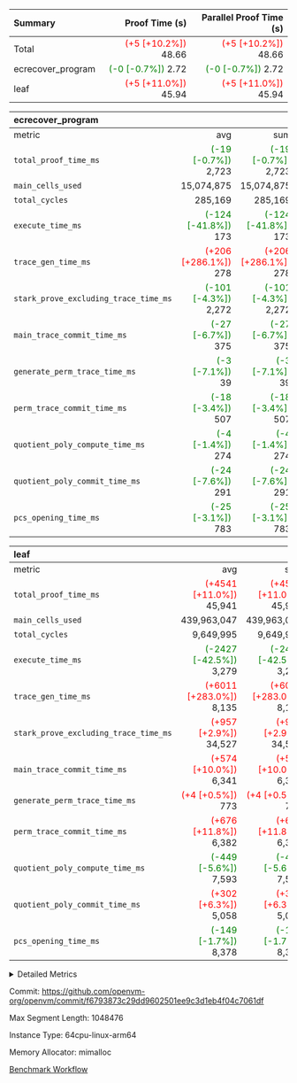 | Summary | Proof Time (s) | Parallel Proof Time (s) |
|:---|---:|---:|
| Total | <span style='color: red'>(+5 [+10.2%])</span> 48.66 | <span style='color: red'>(+5 [+10.2%])</span> 48.66 |
| ecrecover_program | <span style='color: green'>(-0 [-0.7%])</span> 2.72 | <span style='color: green'>(-0 [-0.7%])</span> 2.72 |
| leaf | <span style='color: red'>(+5 [+11.0%])</span> 45.94 | <span style='color: red'>(+5 [+11.0%])</span> 45.94 |


| ecrecover_program |||||
|:---|---:|---:|---:|---:|
|metric|avg|sum|max|min|
| `total_proof_time_ms ` | <span style='color: green'>(-19 [-0.7%])</span> 2,723 | <span style='color: green'>(-19 [-0.7%])</span> 2,723 | <span style='color: green'>(-19 [-0.7%])</span> 2,723 | <span style='color: green'>(-19 [-0.7%])</span> 2,723 |
| `main_cells_used     ` |  15,074,875 |  15,074,875 |  15,074,875 |  15,074,875 |
| `total_cycles        ` |  285,169 |  285,169 |  285,169 |  285,169 |
| `execute_time_ms     ` | <span style='color: green'>(-124 [-41.8%])</span> 173 | <span style='color: green'>(-124 [-41.8%])</span> 173 | <span style='color: green'>(-124 [-41.8%])</span> 173 | <span style='color: green'>(-124 [-41.8%])</span> 173 |
| `trace_gen_time_ms   ` | <span style='color: red'>(+206 [+286.1%])</span> 278 | <span style='color: red'>(+206 [+286.1%])</span> 278 | <span style='color: red'>(+206 [+286.1%])</span> 278 | <span style='color: red'>(+206 [+286.1%])</span> 278 |
| `stark_prove_excluding_trace_time_ms` | <span style='color: green'>(-101 [-4.3%])</span> 2,272 | <span style='color: green'>(-101 [-4.3%])</span> 2,272 | <span style='color: green'>(-101 [-4.3%])</span> 2,272 | <span style='color: green'>(-101 [-4.3%])</span> 2,272 |
| `main_trace_commit_time_ms` | <span style='color: green'>(-27 [-6.7%])</span> 375 | <span style='color: green'>(-27 [-6.7%])</span> 375 | <span style='color: green'>(-27 [-6.7%])</span> 375 | <span style='color: green'>(-27 [-6.7%])</span> 375 |
| `generate_perm_trace_time_ms` | <span style='color: green'>(-3 [-7.1%])</span> 39 | <span style='color: green'>(-3 [-7.1%])</span> 39 | <span style='color: green'>(-3 [-7.1%])</span> 39 | <span style='color: green'>(-3 [-7.1%])</span> 39 |
| `perm_trace_commit_time_ms` | <span style='color: green'>(-18 [-3.4%])</span> 507 | <span style='color: green'>(-18 [-3.4%])</span> 507 | <span style='color: green'>(-18 [-3.4%])</span> 507 | <span style='color: green'>(-18 [-3.4%])</span> 507 |
| `quotient_poly_compute_time_ms` | <span style='color: green'>(-4 [-1.4%])</span> 274 | <span style='color: green'>(-4 [-1.4%])</span> 274 | <span style='color: green'>(-4 [-1.4%])</span> 274 | <span style='color: green'>(-4 [-1.4%])</span> 274 |
| `quotient_poly_commit_time_ms` | <span style='color: green'>(-24 [-7.6%])</span> 291 | <span style='color: green'>(-24 [-7.6%])</span> 291 | <span style='color: green'>(-24 [-7.6%])</span> 291 | <span style='color: green'>(-24 [-7.6%])</span> 291 |
| `pcs_opening_time_ms ` | <span style='color: green'>(-25 [-3.1%])</span> 783 | <span style='color: green'>(-25 [-3.1%])</span> 783 | <span style='color: green'>(-25 [-3.1%])</span> 783 | <span style='color: green'>(-25 [-3.1%])</span> 783 |

| leaf |||||
|:---|---:|---:|---:|---:|
|metric|avg|sum|max|min|
| `total_proof_time_ms ` | <span style='color: red'>(+4541 [+11.0%])</span> 45,941 | <span style='color: red'>(+4541 [+11.0%])</span> 45,941 | <span style='color: red'>(+4541 [+11.0%])</span> 45,941 | <span style='color: red'>(+4541 [+11.0%])</span> 45,941 |
| `main_cells_used     ` |  439,963,047 |  439,963,047 |  439,963,047 |  439,963,047 |
| `total_cycles        ` |  9,649,995 |  9,649,995 |  9,649,995 |  9,649,995 |
| `execute_time_ms     ` | <span style='color: green'>(-2427 [-42.5%])</span> 3,279 | <span style='color: green'>(-2427 [-42.5%])</span> 3,279 | <span style='color: green'>(-2427 [-42.5%])</span> 3,279 | <span style='color: green'>(-2427 [-42.5%])</span> 3,279 |
| `trace_gen_time_ms   ` | <span style='color: red'>(+6011 [+283.0%])</span> 8,135 | <span style='color: red'>(+6011 [+283.0%])</span> 8,135 | <span style='color: red'>(+6011 [+283.0%])</span> 8,135 | <span style='color: red'>(+6011 [+283.0%])</span> 8,135 |
| `stark_prove_excluding_trace_time_ms` | <span style='color: red'>(+957 [+2.9%])</span> 34,527 | <span style='color: red'>(+957 [+2.9%])</span> 34,527 | <span style='color: red'>(+957 [+2.9%])</span> 34,527 | <span style='color: red'>(+957 [+2.9%])</span> 34,527 |
| `main_trace_commit_time_ms` | <span style='color: red'>(+574 [+10.0%])</span> 6,341 | <span style='color: red'>(+574 [+10.0%])</span> 6,341 | <span style='color: red'>(+574 [+10.0%])</span> 6,341 | <span style='color: red'>(+574 [+10.0%])</span> 6,341 |
| `generate_perm_trace_time_ms` | <span style='color: red'>(+4 [+0.5%])</span> 773 | <span style='color: red'>(+4 [+0.5%])</span> 773 | <span style='color: red'>(+4 [+0.5%])</span> 773 | <span style='color: red'>(+4 [+0.5%])</span> 773 |
| `perm_trace_commit_time_ms` | <span style='color: red'>(+676 [+11.8%])</span> 6,382 | <span style='color: red'>(+676 [+11.8%])</span> 6,382 | <span style='color: red'>(+676 [+11.8%])</span> 6,382 | <span style='color: red'>(+676 [+11.8%])</span> 6,382 |
| `quotient_poly_compute_time_ms` | <span style='color: green'>(-449 [-5.6%])</span> 7,593 | <span style='color: green'>(-449 [-5.6%])</span> 7,593 | <span style='color: green'>(-449 [-5.6%])</span> 7,593 | <span style='color: green'>(-449 [-5.6%])</span> 7,593 |
| `quotient_poly_commit_time_ms` | <span style='color: red'>(+302 [+6.3%])</span> 5,058 | <span style='color: red'>(+302 [+6.3%])</span> 5,058 | <span style='color: red'>(+302 [+6.3%])</span> 5,058 | <span style='color: red'>(+302 [+6.3%])</span> 5,058 |
| `pcs_opening_time_ms ` | <span style='color: green'>(-149 [-1.7%])</span> 8,378 | <span style='color: green'>(-149 [-1.7%])</span> 8,378 | <span style='color: green'>(-149 [-1.7%])</span> 8,378 | <span style='color: green'>(-149 [-1.7%])</span> 8,378 |



<details>
<summary>Detailed Metrics</summary>

| group | num_segments | keygen_time_ms | commit_exe_time_ms |
| --- | --- | --- | --- |
| ecrecover_program | 1 | 1,131 | 12 | 

| group | air_name | quotient_deg | interactions | constraints |
| --- | --- | --- | --- | --- |
| ecrecover_program | AccessAdapterAir<16> | 2 | 5 | 14 | 
| ecrecover_program | AccessAdapterAir<2> | 2 | 5 | 14 | 
| ecrecover_program | AccessAdapterAir<32> | 2 | 5 | 14 | 
| ecrecover_program | AccessAdapterAir<4> | 2 | 5 | 14 | 
| ecrecover_program | AccessAdapterAir<64> | 2 | 5 | 14 | 
| ecrecover_program | AccessAdapterAir<8> | 2 | 5 | 14 | 
| ecrecover_program | BitwiseOperationLookupAir<8> | 2 | 2 | 4 | 
| ecrecover_program | KeccakVmAir | 2 | 321 | 4,571 | 
| ecrecover_program | MemoryMerkleAir<8> | 2 | 4 | 40 | 
| ecrecover_program | PersistentBoundaryAir<8> | 2 | 3 | 6 | 
| ecrecover_program | PhantomAir | 2 | 3 | 5 | 
| ecrecover_program | Poseidon2PeripheryAir<BabyBearParameters>, 1> | 2 | 1 | 286 | 
| ecrecover_program | ProgramAir | 1 | 1 | 4 | 
| ecrecover_program | RangeTupleCheckerAir<2> | 1 | 1 | 4 | 
| ecrecover_program | VariableRangeCheckerAir | 1 | 1 | 4 | 
| ecrecover_program | VmAirWrapper<Rv32BaseAluAdapterAir, BaseAluCoreAir<4, 8> | 2 | 19 | 43 | 
| ecrecover_program | VmAirWrapper<Rv32BaseAluAdapterAir, LessThanCoreAir<4, 8> | 2 | 17 | 39 | 
| ecrecover_program | VmAirWrapper<Rv32BaseAluAdapterAir, ShiftCoreAir<4, 8> | 2 | 23 | 90 | 
| ecrecover_program | VmAirWrapper<Rv32BranchAdapterAir, BranchEqualCoreAir<4> | 2 | 11 | 25 | 
| ecrecover_program | VmAirWrapper<Rv32BranchAdapterAir, BranchLessThanCoreAir<4, 8> | 2 | 13 | 41 | 
| ecrecover_program | VmAirWrapper<Rv32CondRdWriteAdapterAir, Rv32JalLuiCoreAir> | 2 | 10 | 22 | 
| ecrecover_program | VmAirWrapper<Rv32HintStoreAdapterAir, Rv32HintStoreCoreAir> | 2 | 15 | 17 | 
| ecrecover_program | VmAirWrapper<Rv32IsEqualModAdapterAir<2, 1, 32, 32>, ModularIsEqualCoreAir<32, 4, 8> | 2 | 25 | 223 | 
| ecrecover_program | VmAirWrapper<Rv32JalrAdapterAir, Rv32JalrCoreAir> | 2 | 16 | 20 | 
| ecrecover_program | VmAirWrapper<Rv32LoadStoreAdapterAir, LoadSignExtendCoreAir<4, 8> | 2 | 18 | 33 | 
| ecrecover_program | VmAirWrapper<Rv32LoadStoreAdapterAir, LoadStoreCoreAir<4> | 2 | 17 | 38 | 
| ecrecover_program | VmAirWrapper<Rv32MultAdapterAir, DivRemCoreAir<4, 8> | 2 | 25 | 88 | 
| ecrecover_program | VmAirWrapper<Rv32MultAdapterAir, MulHCoreAir<4, 8> | 2 | 24 | 38 | 
| ecrecover_program | VmAirWrapper<Rv32MultAdapterAir, MultiplicationCoreAir<4, 8> | 2 | 19 | 26 | 
| ecrecover_program | VmAirWrapper<Rv32RdWriteAdapterAir, Rv32AuipcCoreAir> | 2 | 11 | 15 | 
| ecrecover_program | VmAirWrapper<Rv32VecHeapAdapterAir<1, 2, 2, 32, 32>, FieldExpressionCoreAir> | 2 | 411 | 449 | 
| ecrecover_program | VmAirWrapper<Rv32VecHeapAdapterAir<2, 1, 1, 32, 32>, ModularAddSubCoreAir> | 2 | 94 | 126 | 
| ecrecover_program | VmAirWrapper<Rv32VecHeapAdapterAir<2, 1, 1, 32, 32>, ModularMulDivCoreAir> | 2 | 156 | 188 | 
| ecrecover_program | VmAirWrapper<Rv32VecHeapAdapterAir<2, 2, 2, 32, 32>, FieldExpressionCoreAir> | 2 | 422 | 456 | 
| ecrecover_program | VmConnectorAir | 2 | 3 | 9 | 
| leaf | AccessAdapterAir<2> | 4 | 5 | 12 | 
| leaf | AccessAdapterAir<4> | 4 | 5 | 12 | 
| leaf | AccessAdapterAir<8> | 4 | 5 | 12 | 
| leaf | FriReducedOpeningAir | 4 | 35 | 59 | 
| leaf | NativePoseidon2Air<BabyBearParameters>, 1> | 4 | 31 | 302 | 
| leaf | PhantomAir | 4 | 3 | 4 | 
| leaf | ProgramAir | 1 | 1 | 4 | 
| leaf | VariableRangeCheckerAir | 1 | 1 | 4 | 
| leaf | VmAirWrapper<BranchNativeAdapterAir, BranchEqualCoreAir<1> | 2 | 11 | 23 | 
| leaf | VmAirWrapper<JalNativeAdapterAir, JalCoreAir> | 4 | 7 | 6 | 
| leaf | VmAirWrapper<NativeAdapterAir<2, 0>, PublicValuesCoreAir> | 4 | 11 | 23 | 
| leaf | VmAirWrapper<NativeAdapterAir<2, 1>, FieldArithmeticCoreAir> | 4 | 15 | 23 | 
| leaf | VmAirWrapper<NativeLoadStoreAdapterAir<1>, NativeLoadStoreCoreAir<1> | 4 | 19 | 31 | 
| leaf | VmAirWrapper<NativeVectorizedAdapterAir<4>, FieldExtensionCoreAir> | 4 | 15 | 23 | 
| leaf | VmConnectorAir | 4 | 3 | 8 | 
| leaf | VolatileBoundaryAir | 4 | 4 | 16 | 

| group | air_name | idx | rows | prep_cols | perm_cols | main_cols | cells |
| --- | --- | --- | --- | --- | --- | --- | --- |
| leaf | AccessAdapterAir<2> | 0 | 2,097,152 |  | 16 | 11 | 56,623,104 | 
| leaf | AccessAdapterAir<4> | 0 | 1,048,576 |  | 16 | 13 | 30,408,704 | 
| leaf | AccessAdapterAir<8> | 0 | 262,144 |  | 16 | 17 | 8,650,752 | 
| leaf | FriReducedOpeningAir | 0 | 1,048,576 |  | 76 | 64 | 146,800,640 | 
| leaf | NativePoseidon2Air<BabyBearParameters>, 1> | 0 | 131,072 |  | 36 | 348 | 50,331,648 | 
| leaf | PhantomAir | 0 | 32,768 |  | 8 | 6 | 458,752 | 
| leaf | ProgramAir | 0 | 1,048,576 |  | 8 | 10 | 18,874,368 | 
| leaf | VariableRangeCheckerAir | 0 | 262,144 | 2 | 8 | 1 | 2,359,296 | 
| leaf | VmAirWrapper<BranchNativeAdapterAir, BranchEqualCoreAir<1> | 0 | 4,194,304 |  | 28 | 23 | 213,909,504 | 
| leaf | VmAirWrapper<JalNativeAdapterAir, JalCoreAir> | 0 | 131,072 |  | 12 | 10 | 2,883,584 | 
| leaf | VmAirWrapper<NativeAdapterAir<2, 0>, PublicValuesCoreAir> | 0 | 64 |  | 16 | 23 | 2,496 | 
| leaf | VmAirWrapper<NativeAdapterAir<2, 1>, FieldArithmeticCoreAir> | 0 | 4,194,304 |  | 20 | 30 | 209,715,200 | 
| leaf | VmAirWrapper<NativeLoadStoreAdapterAir<1>, NativeLoadStoreCoreAir<1> | 0 | 4,194,304 |  | 24 | 41 | 272,629,760 | 
| leaf | VmAirWrapper<NativeVectorizedAdapterAir<4>, FieldExtensionCoreAir> | 0 | 262,144 |  | 20 | 40 | 15,728,640 | 
| leaf | VmConnectorAir | 0 | 2 | 1 | 8 | 4 | 24 | 
| leaf | VolatileBoundaryAir | 0 | 2,097,152 |  | 8 | 11 | 39,845,888 | 

| group | air_name | segment | rows | prep_cols | perm_cols | main_cols | cells |
| --- | --- | --- | --- | --- | --- | --- | --- |
| ecrecover_program | AccessAdapterAir<16> | 0 | 16,384 |  | 24 | 25 | 802,816 | 
| ecrecover_program | AccessAdapterAir<2> | 0 | 256 |  | 24 | 11 | 8,960 | 
| ecrecover_program | AccessAdapterAir<32> | 0 | 8,192 |  | 24 | 41 | 532,480 | 
| ecrecover_program | AccessAdapterAir<4> | 0 | 128 |  | 24 | 13 | 4,736 | 
| ecrecover_program | AccessAdapterAir<8> | 0 | 32,768 |  | 24 | 17 | 1,343,488 | 
| ecrecover_program | BitwiseOperationLookupAir<8> | 0 | 65,536 | 3 | 8 | 2 | 655,360 | 
| ecrecover_program | KeccakVmAir | 0 | 128 |  | 1,288 | 3,164 | 569,856 | 
| ecrecover_program | MemoryMerkleAir<8> | 0 | 4,096 |  | 20 | 32 | 212,992 | 
| ecrecover_program | PersistentBoundaryAir<8> | 0 | 4,096 |  | 12 | 20 | 131,072 | 
| ecrecover_program | PhantomAir | 0 | 64 |  | 12 | 6 | 1,152 | 
| ecrecover_program | Poseidon2PeripheryAir<BabyBearParameters>, 1> | 0 | 4,096 |  | 8 | 300 | 1,261,568 | 
| ecrecover_program | ProgramAir | 0 | 16,384 |  | 8 | 10 | 294,912 | 
| ecrecover_program | RangeTupleCheckerAir<2> | 0 | 524,288 | 2 | 8 | 1 | 4,718,592 | 
| ecrecover_program | VariableRangeCheckerAir | 0 | 262,144 | 2 | 8 | 1 | 2,359,296 | 
| ecrecover_program | VmAirWrapper<Rv32BaseAluAdapterAir, BaseAluCoreAir<4, 8> | 0 | 131,072 |  | 80 | 36 | 15,204,352 | 
| ecrecover_program | VmAirWrapper<Rv32BaseAluAdapterAir, LessThanCoreAir<4, 8> | 0 | 2,048 |  | 40 | 37 | 157,696 | 
| ecrecover_program | VmAirWrapper<Rv32BaseAluAdapterAir, ShiftCoreAir<4, 8> | 0 | 16,384 |  | 52 | 53 | 1,720,320 | 
| ecrecover_program | VmAirWrapper<Rv32BranchAdapterAir, BranchEqualCoreAir<4> | 0 | 16,384 |  | 48 | 26 | 1,212,416 | 
| ecrecover_program | VmAirWrapper<Rv32BranchAdapterAir, BranchLessThanCoreAir<4, 8> | 0 | 32,768 |  | 56 | 32 | 2,883,584 | 
| ecrecover_program | VmAirWrapper<Rv32CondRdWriteAdapterAir, Rv32JalLuiCoreAir> | 0 | 8,192 |  | 44 | 18 | 507,904 | 
| ecrecover_program | VmAirWrapper<Rv32HintStoreAdapterAir, Rv32HintStoreCoreAir> | 0 | 256 |  | 36 | 26 | 15,872 | 
| ecrecover_program | VmAirWrapper<Rv32IsEqualModAdapterAir<2, 1, 32, 32>, ModularIsEqualCoreAir<32, 4, 8> | 0 | 4,096 |  | 56 | 166 | 909,312 | 
| ecrecover_program | VmAirWrapper<Rv32JalrAdapterAir, Rv32JalrCoreAir> | 0 | 8,192 |  | 36 | 28 | 524,288 | 
| ecrecover_program | VmAirWrapper<Rv32LoadStoreAdapterAir, LoadSignExtendCoreAir<4, 8> | 0 | 4,096 |  | 76 | 35 | 454,656 | 
| ecrecover_program | VmAirWrapper<Rv32LoadStoreAdapterAir, LoadStoreCoreAir<4> | 0 | 131,072 |  | 72 | 40 | 14,680,064 | 
| ecrecover_program | VmAirWrapper<Rv32MultAdapterAir, MulHCoreAir<4, 8> | 0 | 8 |  | 100 | 39 | 1,112 | 
| ecrecover_program | VmAirWrapper<Rv32MultAdapterAir, MultiplicationCoreAir<4, 8> | 0 | 4,096 |  | 80 | 31 | 454,656 | 
| ecrecover_program | VmAirWrapper<Rv32RdWriteAdapterAir, Rv32AuipcCoreAir> | 0 | 4,096 |  | 28 | 21 | 200,704 | 
| ecrecover_program | VmAirWrapper<Rv32VecHeapAdapterAir<1, 2, 2, 32, 32>, FieldExpressionCoreAir> | 0 | 2,048 |  | 828 | 543 | 2,807,808 | 
| ecrecover_program | VmAirWrapper<Rv32VecHeapAdapterAir<2, 1, 1, 32, 32>, ModularAddSubCoreAir> | 0 | 8 |  | 192 | 199 | 3,128 | 
| ecrecover_program | VmAirWrapper<Rv32VecHeapAdapterAir<2, 1, 1, 32, 32>, ModularMulDivCoreAir> | 0 | 16 |  | 316 | 261 | 9,232 | 
| ecrecover_program | VmAirWrapper<Rv32VecHeapAdapterAir<2, 2, 2, 32, 32>, FieldExpressionCoreAir> | 0 | 1,024 |  | 848 | 619 | 1,502,208 | 
| ecrecover_program | VmConnectorAir | 0 | 2 | 1 | 12 | 4 | 32 | 

| group | idx | trace_gen_time_ms | total_proof_time_ms | total_cycles | total_cells | stark_prove_excluding_trace_time_ms | quotient_poly_compute_time_ms | quotient_poly_commit_time_ms | perm_trace_commit_time_ms | pcs_opening_time_ms | main_trace_commit_time_ms | main_cells_used | generate_perm_trace_time_ms | execute_time_ms |
| --- | --- | --- | --- | --- | --- | --- | --- | --- | --- | --- | --- | --- | --- | --- |
| leaf | 0 | 8,135 | 45,941 | 9,649,995 | 1,069,222,360 | 34,527 | 7,593 | 5,058 | 6,382 | 8,378 | 6,341 | 439,963,047 | 773 | 3,279 | 

| group | segment | trace_gen_time_ms | total_proof_time_ms | total_cycles | total_cells | stark_prove_excluding_trace_time_ms | quotient_poly_compute_time_ms | quotient_poly_commit_time_ms | perm_trace_commit_time_ms | pcs_opening_time_ms | main_trace_commit_time_ms | main_cells_used | generate_perm_trace_time_ms | execute_time_ms |
| --- | --- | --- | --- | --- | --- | --- | --- | --- | --- | --- | --- | --- | --- | --- |
| ecrecover_program | 0 | 278 | 2,723 | 285,169 | 56,159,799 | 2,272 | 274 | 291 | 507 | 783 | 375 | 15,074,875 | 39 | 173 | 

</details>


Commit: https://github.com/openvm-org/openvm/commit/f6793873c29dd9602501ee9c3d1eb4f04c7061df

Max Segment Length: 1048476

Instance Type: 64cpu-linux-arm64

Memory Allocator: mimalloc

[Benchmark Workflow](https://github.com/openvm-org/openvm/actions/runs/12637719731)
